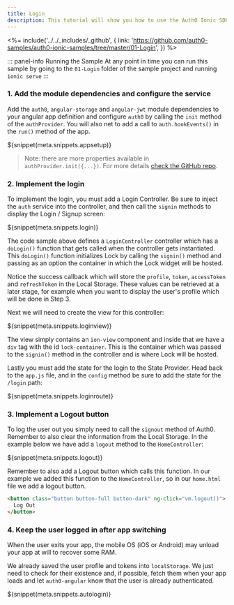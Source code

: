 ```yaml
---
title: Login
description: This tutorial will show you how to use the Auth0 Ionic SDK to add authentication and authorization to your mobile app.
---
```


<%= include('../../_includes/_github', {
  link: 'https://github.com/auth0-samples/auth0-ionic-samples/tree/master/01-Login',
}) %>

::: panel-info Running the Sample
At any point in time you can run this sample by going to the `01-Login` folder of the sample project and running `ionic serve`
:::

### 1. Add the module dependencies and configure the service

Add the `auth0`, `angular-storage` and `angular-jwt` module dependencies to your angular app definition and configure `auth0` by calling the `init` method of the `authProvider`. You will also net to add a call to `auth.hookEvents()` in the `run()` method of the app. 

${snippet(meta.snippets.appsetup)}

> Note: there are more properties available in `authProvider.init({...})`. For more details [check the GitHub repo](https://github.com/auth0/auth0-angular#authproviderinitoptions--authinitoptions).

### 2. Implement the login

To implement the login, you must add a Login Controller. Be sure to inject the `auth` service into the controller, and then call the `signin` methods to display the Login / Signup screen:

${snippet(meta.snippets.login)}

The code sample above defines a `LoginController` controller which has a `doLogin()` function that gets called when the controller gets instantiated. This `doLogin()` function initializes Lock by calling the `signin()` method and passing as an option the container in which the Lock widget will be hosted.

Notice the success callback which will store the `profile`, `token`, `accessToken` and `refreshToken` in the Local Storage. These values can be retrieved at a later stage, for example when you want to display the user's profile which will be done in Step 3.

Next we will need to create the view for this controller:

${snippet(meta.snippets.loginview)}

The view simply contains an `ion-view` component and inside that we have a `div` tag with the id `lock-container`. This is the container which was passed to the `signin()` method in the controller and is where Lock will be hosted.  

Lastly you must add the state for the login to the State Provider. Head back to the `app.js` file, and in the `config` method be sure to add the state for the `/login` path:

${snippet(meta.snippets.loginroute)}

### 3. Implement a Logout button

To log the user out you simply need to call the `signout` method of Auth0. Remember to also clear the information from the Local Storage. In the example below we have add a `logout` method to the `HomeController`:

${snippet(meta.snippets.logout)}

Remember to also add a Logout button which calls this function. In our example we added this function to the `HomeController`, so in our `home.html` file we add a logout button.

```html
<button class="button button-full button-dark" ng-click="vm.logout()">
  Log Out
</button>
```

### 4. Keep the user logged in after app switching

When the user exits your app, the mobile OS (iOS or Android) may unload your app at will to recover some RAM.

We already saved the user profile and tokens into `localStorage`. We just need to check for their existence and, if possible, fetch them when your app loads and let `auth0-angular` know that the user is already authenticated.

${snippet(meta.snippets.autologin)}

